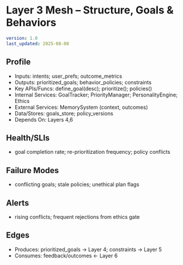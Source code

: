 # Layer 3 Mesh – Structure, Goals & Behaviors

```yaml
version: 1.0
last_updated: 2025-08-08
```

## Profile
- Inputs: intents; user_prefs; outcome_metrics
- Outputs: prioritized_goals; behavior_policies; constraints
- Key APIs/Funcs: define_goal(desc); prioritize(); policies()
- Internal Services: GoalTracker; PriorityManager; PersonalityEngine; Ethics
- External Services: MemorySystem (context, outcomes)
- Data/Stores: goals_store; policy_versions
- Depends On: Layers 4,6

## Health/SLIs
- goal completion rate; re-prioritization frequency; policy conflicts

## Failure Modes
- conflicting goals; stale policies; unethical plan flags

## Alerts
- rising conflicts; frequent rejections from ethics gate

## Edges
- Produces: prioritized_goals -> Layer 4; constraints -> Layer 5
- Consumes: feedback/outcomes <- Layer 6
